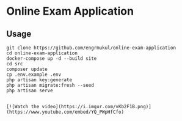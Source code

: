 # Online Exam Application

## Usage
    git clone https://github.com/engrmukul/online-exam-application
    cd online-exam-application
    docker-compose up -d --build site
    cd src
    composer update
    cp .env.example .env
    php artisan key:generate
    php artisan migrate:fresh --seed
    php artisan serve
    
    
    [![Watch the video](https://i.imgur.com/vKb2F1B.png)](https://www.youtube.com/embed/YQ_PWpHfCfo)

